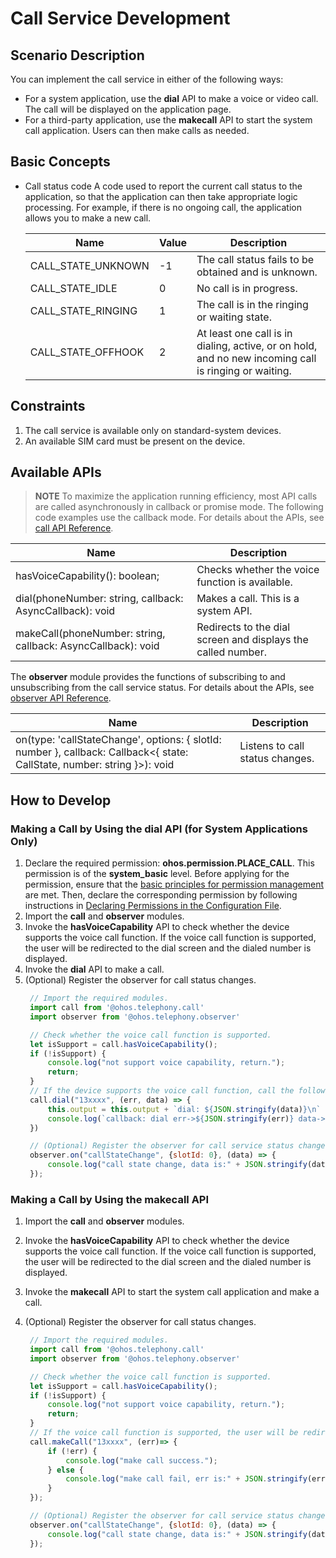 # Call Service Development

## Scenario Description

You can implement the call service in either of the following ways:
- For a system application, use the **dial** API to make a voice or video call. The call will be displayed on the application page.
- For a third-party application, use the **makecall** API to start the system call application. Users can then make calls as needed.

## Basic Concepts

- Call status code
  A code used to report the current call status to the application, so that the application can then take appropriate logic processing. For example, if there is no ongoing call, the application allows you to make a new call.

  | Name              | Value  | Description                                                        |
  | ------------------ | ---- | ------------------------------------------------------------ |
  | CALL_STATE_UNKNOWN | -1   | The call status fails to be obtained and is unknown.                        |
  | CALL_STATE_IDLE    | 0    | No call is in progress.                                    |
  | CALL_STATE_RINGING | 1    | The call is in the ringing or waiting state.                                    |
  | CALL_STATE_OFFHOOK | 2    | At least one call is in dialing, active, or on hold, and no new incoming call is ringing or waiting.|

## Constraints

1. The call service is available only on standard-system devices.
2. An available SIM card must be present on the device.


## Available APIs

> **NOTE**
> To maximize the application running efficiency, most API calls are called asynchronously in callback or promise mode. The following code examples use the callback mode. For details about the APIs, see [call API Reference](../reference/apis/js-apis-call.md).

|                                  Name                                            | Description                                                        |
| ----------------------------------------------------------------------------------- | ------------------------------------------------------------ |
| hasVoiceCapability(): boolean;                                                      | Checks whether the voice function is available.                                       |
| dial(phoneNumber: string, callback: AsyncCallback<boolean>): void                   | Makes a call. This is a system API.                                     |
| makeCall(phoneNumber: string, callback: AsyncCallback<void>): void                  | Redirects to the dial screen and displays the called number.                                 |

The **observer** module provides the functions of subscribing to and unsubscribing from the call service status. For details about the APIs, see [observer API Reference](../reference/apis/js-apis-observer.md).

| Name                                                      | Description              |
| ------------------------------------------------------------ | ------------------ |
| on(type: 'callStateChange', options: { slotId: number }, callback: Callback<{ state: CallState, number: string }>): void | Listens to call status changes.|

## How to Develop

### Making a Call by Using the **dial** API (for System Applications Only)

1. Declare the required permission: **ohos.permission.PLACE_CALL**.
This permission is of the **system\_basic** level. Before applying for the permission, ensure that the [basic principles for permission management](../security/accesstoken-overview.md#basic-principles-for-permission-management) are met. Then, declare the corresponding permission by following instructions in [Declaring Permissions in the Configuration File](../security/accesstoken-guidelines.md#declaring-permissions-in-the-configuration-file).
2. Import the **call** and **observer** modules.
3. Invoke the **hasVoiceCapability** API to check whether the device supports the voice call function.
   If the voice call function is supported, the user will be redirected to the dial screen and the dialed number is displayed.
4. Invoke the **dial** API to make a call.
5. (Optional) Register the observer for call status changes.
   ```js
    // Import the required modules.
    import call from '@ohos.telephony.call'
    import observer from '@ohos.telephony.observer'

    // Check whether the voice call function is supported.
    let isSupport = call.hasVoiceCapability();
    if (!isSupport) {
        console.log("not support voice capability, return.");
        return;
    }
    // If the device supports the voice call function, call the following API to make a call.
    call.dial("13xxxx", (err, data) => {
        this.output = this.output + `dial: ${JSON.stringify(data)}\n`
        console.log(`callback: dial err->${JSON.stringify(err)} data->${JSON.stringify(data)}`)
    })

    // (Optional) Register the observer for call service status changes.
    observer.on("callStateChange", {slotId: 0}, (data) => {
        console.log("call state change, data is:" + JSON.stringify(data));
    });
   ```

### Making a Call by Using the makecall API

1. Import the **call** and **observer** modules.
2. Invoke the **hasVoiceCapability** API to check whether the device supports the voice call function.
   If the voice call function is supported, the user will be redirected to the dial screen and the dialed number is displayed.
3. Invoke the **makecall** API to start the system call application and make a call.
4. (Optional) Register the observer for call status changes.

   ```js
    // Import the required modules.
    import call from '@ohos.telephony.call'
    import observer from '@ohos.telephony.observer' 
   
    // Check whether the voice call function is supported.
    let isSupport = call.hasVoiceCapability();
    if (!isSupport) {
        console.log("not support voice capability, return.");
        return;
    }
    // If the voice call function is supported, the user will be redirected to the dial screen and the dialed number is displayed.
    call.makeCall("13xxxx", (err)=> {
        if (!err) {
            console.log("make call success.");
        } else {
            console.log("make call fail, err is:" + JSON.stringify(err));
        }
    });

    // (Optional) Register the observer for call service status changes.
    observer.on("callStateChange", {slotId: 0}, (data) => {
        console.log("call state change, data is:" + JSON.stringify(data));
    });
   ```

